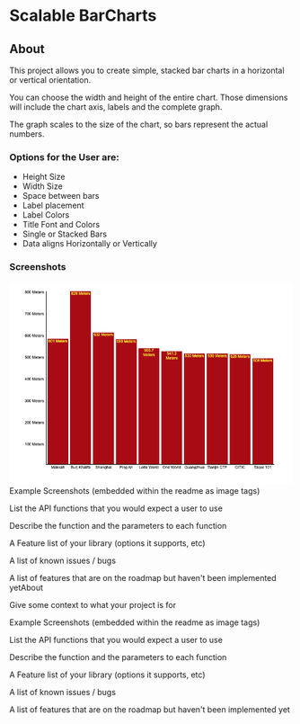 # Scalable BarCharts

## About

This project allows you to create simple, stacked bar charts in a horizontal or vertical orientation.

You can choose the width and height of the entire chart. Those dimensions will include the chart axis, labels and the complete graph.

The graph scales to the size of the chart, so bars represent the actual numbers.

### Options for the User are:

- Height Size
- Width Size
- Space between bars
- Label placement
- Label Colors
- Title Font and Colors
- Single or Stacked Bars
- Data aligns Horizontally or Vertically

### Screenshots

![Screenshot 1](https://github.com/easydoesit/BarChart/blob/main/about/BarChartHorizontal%2001.png)
Example Screenshots (embedded within the readme as image tags)

List the API functions that you would expect a user to use

Describe the function and the parameters to each function

A Feature list of your library (options it supports, etc)

A list of known issues / bugs

A list of features that are on the roadmap but haven't been implemented yetAbout

Give some context to what your project is for

Example Screenshots (embedded within the readme as image tags)

List the API functions that you would expect a user to use

Describe the function and the parameters to each function

A Feature list of your library (options it supports, etc)

A list of known issues / bugs

A list of features that are on the roadmap but haven't been implemented yet
